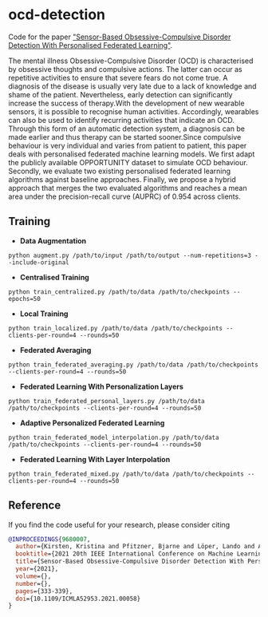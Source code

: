 # ocd-detection
Code for the paper ["Sensor-Based Obsessive-Compulsive Disorder Detection With Personalised Federated Learning"](https://doi.org/10.1109/ICMLA52953.2021.00058).

The mental illness Obsessive-Compulsive Disorder (OCD) is characterised by obsessive thoughts and compulsive actions. The latter can occur as repetitive activities to ensure that severe fears do not come true. A diagnosis of the disease is usually very late due to a lack of knowledge and shame of the patient. Nevertheless, early detection can significantly increase the success of therapy.With the development of new wearable sensors, it is possible to recognise human activities. Accordingly, wearables can also be used to identify recurring activities that indicate an OCD. Through this form of an automatic detection system, a diagnosis can be made earlier and thus therapy can be started sooner.Since compulsive behaviour is very individual and varies from patient to patient, this paper deals with personalised federated machine learning models. We first adapt the publicly available OPPORTUNITY dataset to simulate OCD behaviour. Secondly, we evaluate two existing personalised federated learning algorithms against baseline approaches. Finally, we propose a hybrid approach that merges the two evaluated algorithms and reaches a mean area under the precision-recall curve (AUPRC) of 0.954 across clients.

## Training
* **Data Augmentation**
```shell
python augment.py /path/to/input /path/to/output --num-repetitions=3 --include-original
```

* **Centralised Training**
```shell
python train_centralized.py /path/to/data /path/to/checkpoints --epochs=50
```

* **Local Training**
```shell
python train_localized.py /path/to/data /path/to/checkpoints --clients-per-round=4 --rounds=50
```

* **Federated Averaging**
```shell
python train_federated_averaging.py /path/to/data /path/to/checkpoints --clients-per-round=4 --rounds=50
```

* **Federated Learning With Personalization Layers**
```shell
python train_federated_personal_layers.py /path/to/data /path/to/checkpoints --clients-per-round=4 --rounds=50
```

* **Adaptive Personalized Federated Learning**
```shell
python train_federated_model_interpolation.py /path/to/data /path/to/checkpoints --clients-per-round=4 --rounds=50
```

* **Federated Learning With Layer Interpolation**
```shell
python train_federated_mixed.py /path/to/data /path/to/checkpoints --clients-per-round=4 --rounds=50
```

## Reference
If you find the code useful for your research, please consider citing
```bib
@INPROCEEDINGS{9680007,
  author={Kirsten, Kristina and Pfitzner, Bjarne and Löper, Lando and Arnrich, Bert},
  booktitle={2021 20th IEEE International Conference on Machine Learning and Applications (ICMLA)}, 
  title={Sensor-Based Obsessive-Compulsive Disorder Detection With Personalised Federated Learning}, 
  year={2021},
  volume={},
  number={},
  pages={333-339},
  doi={10.1109/ICMLA52953.2021.00058}
}
```
